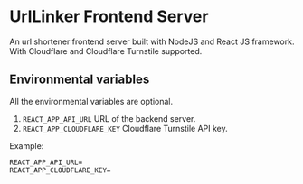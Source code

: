 # UrlLinker Frontend Server

An url shortener frontend server built with NodeJS and React JS framework. With Cloudflare and Cloudflare Turnstile supported.

## Environmental variables

All the environmental variables are optional.

1. `REACT_APP_API_URL` URL of the backend server.
2. `REACT_APP_CLOUDFLARE_KEY` Cloudflare Turnstile API key.

Example:

```env
REACT_APP_API_URL=
REACT_APP_CLOUDFLARE_KEY=
```
